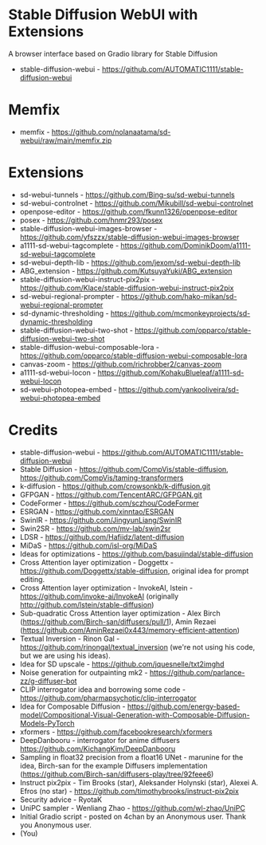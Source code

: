 # Stable Diffusion WebUI with Extensions
A browser interface based on Gradio library for Stable Diffusion
- stable-diffusion-webui - https://github.com/AUTOMATIC1111/stable-diffusion-webui
# Memfix
- memfix - https://github.com/nolanaatama/sd-webui/raw/main/memfix.zip
# Extensions
- sd-webui-tunnels - https://github.com/Bing-su/sd-webui-tunnels
- sd-webui-controlnet - https://github.com/Mikubill/sd-webui-controlnet
- openpose-editor - https://github.com/fkunn1326/openpose-editor
- posex - https://github.com/hnmr293/posex
- stable-diffusion-webui-images-browser - https://github.com/yfszzx/stable-diffusion-webui-images-browser 
- a1111-sd-webui-tagcomplete - https://github.com/DominikDoom/a1111-sd-webui-tagcomplete
- sd-webui-depth-lib - https://github.com/jexom/sd-webui-depth-lib
- ABG_extension - https://github.com/KutsuyaYuki/ABG_extension
- stable-diffusion-webui-instruct-pix2pix - https://github.com/Klace/stable-diffusion-webui-instruct-pix2pix
- sd-webui-regional-prompter - https://github.com/hako-mikan/sd-webui-regional-prompter
- sd-dynamic-thresholding - https://github.com/mcmonkeyprojects/sd-dynamic-thresholding
- stable-diffusion-webui-two-shot - https://github.com/opparco/stable-diffusion-webui-two-shot
- stable-diffusion-webui-composable-lora -https://github.com/opparco/stable-diffusion-webui-composable-lora
- canvas-zoom - https://github.com/richrobber2/canvas-zoom
- a1111-sd-webui-locon - https://github.com/KohakuBlueleaf/a1111-sd-webui-locon
- sd-webui-photopea-embed - https://github.com/yankooliveira/sd-webui-photopea-embed

# Credits
- stable-diffusion-webui - https://github.com/AUTOMATIC1111/stable-diffusion-webui
- Stable Diffusion - https://github.com/CompVis/stable-diffusion, https://github.com/CompVis/taming-transformers
- k-diffusion - https://github.com/crowsonkb/k-diffusion.git
- GFPGAN - https://github.com/TencentARC/GFPGAN.git
- CodeFormer - https://github.com/sczhou/CodeFormer
- ESRGAN - https://github.com/xinntao/ESRGAN
- SwinIR - https://github.com/JingyunLiang/SwinIR
- Swin2SR - https://github.com/mv-lab/swin2sr
- LDSR - https://github.com/Hafiidz/latent-diffusion
- MiDaS - https://github.com/isl-org/MiDaS
- Ideas for optimizations - https://github.com/basujindal/stable-diffusion
- Cross Attention layer optimization - Doggettx - https://github.com/Doggettx/stable-diffusion, original idea for prompt editing.
- Cross Attention layer optimization - InvokeAI, lstein - https://github.com/invoke-ai/InvokeAI (originally http://github.com/lstein/stable-diffusion)
- Sub-quadratic Cross Attention layer optimization - Alex Birch (https://github.com/Birch-san/diffusers/pull/1), Amin Rezaei (https://github.com/AminRezaei0x443/memory-efficient-attention)
- Textual Inversion - Rinon Gal - https://github.com/rinongal/textual_inversion (we're not using his code, but we are using his ideas).
- Idea for SD upscale - https://github.com/jquesnelle/txt2imghd
- Noise generation for outpainting mk2 - https://github.com/parlance-zz/g-diffuser-bot
- CLIP interrogator idea and borrowing some code - https://github.com/pharmapsychotic/clip-interrogator
- Idea for Composable Diffusion - https://github.com/energy-based-model/Compositional-Visual-Generation-with-Composable-Diffusion-Models-PyTorch
- xformers - https://github.com/facebookresearch/xformers
- DeepDanbooru - interrogator for anime diffusers https://github.com/KichangKim/DeepDanbooru
- Sampling in float32 precision from a float16 UNet - marunine for the idea, Birch-san for the example Diffusers implementation (https://github.com/Birch-san/diffusers-play/tree/92feee6)
- Instruct pix2pix - Tim Brooks (star), Aleksander Holynski (star), Alexei A. Efros (no star) - https://github.com/timothybrooks/instruct-pix2pix
- Security advice - RyotaK
- UniPC sampler - Wenliang Zhao - https://github.com/wl-zhao/UniPC
- Initial Gradio script - posted on 4chan by an Anonymous user. Thank you Anonymous user.
- (You)
